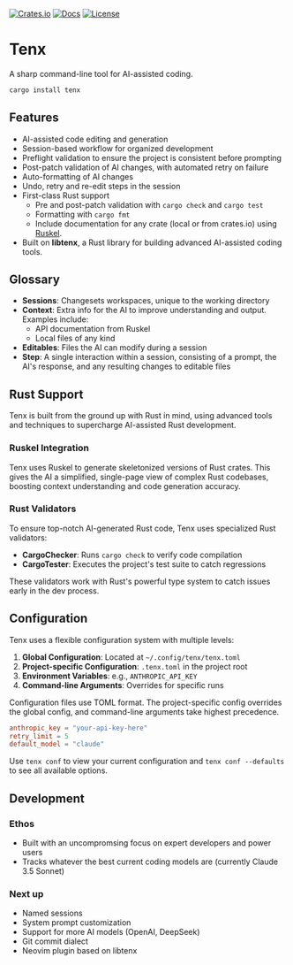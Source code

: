 [![Crates.io](https://img.shields.io/crates/v/tenx.svg)](https://crates.io/crates/tenx)
[![Docs](https://docs.rs/tenx/badge.svg)](https://docs.rs/tenx)
[![License](https://img.shields.io/badge/license-MIT-blue.svg)](https://opensource.org/licenses/MIT)

# Tenx

A sharp command-line tool for AI-assisted coding.

```bash
cargo install tenx
```


## Features

- AI-assisted code editing and generation
- Session-based workflow for organized development
- Preflight validation to ensure the project is consistent before prompting
- Post-patch validation of AI changes, with automated retry on failure
- Auto-formatting of AI changes
- Undo, retry and re-edit steps in the session
- First-class Rust support
    - Pre and post-patch validation with `cargo check` and `cargo test`
    - Formatting with `cargo fmt`
    - Include documentation for any crate (local or from crates.io)
      using [Ruskel](https://github.com/cortesi/ruskel).
- Built on **libtenx**, a Rust library for building advanced AI-assisted coding tools.


## Glossary

- **Sessions**: Changesets workspaces, unique to the working directory
- **Context**: Extra info for the AI to improve understanding and output.
  Examples include:
  - API documentation from Ruskel
  - Local files of any kind
- **Editables**: Files the AI can modify during a session
- **Step**: A single interaction within a session, consisting of a prompt, the
  AI's response, and any resulting changes to editable files


## Rust Support

Tenx is built from the ground up with Rust in mind, using advanced tools and
techniques to supercharge AI-assisted Rust development.


### Ruskel Integration

Tenx uses Ruskel to generate skeletonized versions of Rust crates. This gives
the AI a simplified, single-page view of complex Rust codebases, boosting
context understanding and code generation accuracy.

### Rust Validators

To ensure top-notch AI-generated Rust code, Tenx uses specialized Rust
validators:

- **CargoChecker**: Runs `cargo check` to verify code compilation
- **CargoTester**: Executes the project's test suite to catch regressions

These validators work with Rust's powerful type system to catch issues early in
the dev process.

## Configuration

Tenx uses a flexible configuration system with multiple levels:

1. **Global Configuration**: Located at `~/.config/tenx/tenx.toml`
2. **Project-specific Configuration**: `.tenx.toml` in the project root
3. **Environment Variables**: e.g., `ANTHROPIC_API_KEY`
4. **Command-line Arguments**: Overrides for specific runs

Configuration files use TOML format. The project-specific config overrides the
global config, and command-line arguments take highest precedence.

```toml
anthropic_key = "your-api-key-here"
retry_limit = 5
default_model = "claude"
```

Use `tenx conf` to view your current configuration and `tenx conf --defaults` to see all available options.


## Development

### Ethos

- Built with an uncompromsing focus on expert developers and power users
- Tracks whatever the best current coding models are (currently Claude 3.5 Sonnet)

### Next up

- Named sessions
- System prompt customization
- Support for more AI models (OpenAI, DeepSeek)
- Git commit dialect
- Neovim plugin based on libtenx

